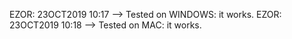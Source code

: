 EZOR: 23OCT2019 10:17 --> Tested on WINDOWS: it works.
EZOR: 23OCT2019 10:18 --> Tested on MAC: it works.
